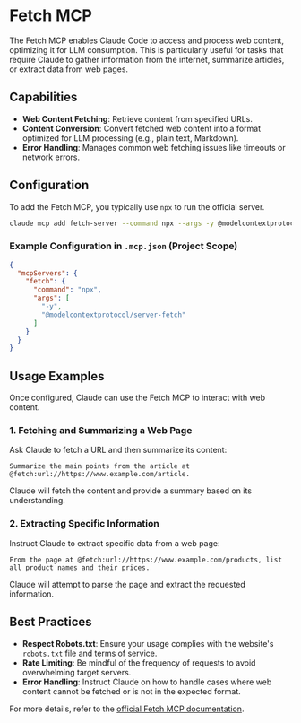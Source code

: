 
# Fetch MCP

The Fetch MCP enables Claude Code to access and process web content, optimizing it for LLM consumption. This is particularly useful for tasks that require Claude to gather information from the internet, summarize articles, or extract data from web pages.

## Capabilities

*   **Web Content Fetching**: Retrieve content from specified URLs.
*   **Content Conversion**: Convert fetched web content into a format optimized for LLM processing (e.g., plain text, Markdown).
*   **Error Handling**: Manages common web fetching issues like timeouts or network errors.

## Configuration

To add the Fetch MCP, you typically use `npx` to run the official server.

```bash
claude mcp add fetch-server --command npx --args -y @modelcontextprotocol/server-fetch
```

### Example Configuration in `.mcp.json` (Project Scope)

```json
{
  "mcpServers": {
    "fetch": {
      "command": "npx",
      "args": [
        "-y",
        "@modelcontextprotocol/server-fetch"
      ]
    }
  }
}
```

## Usage Examples

Once configured, Claude can use the Fetch MCP to interact with web content.

### 1. Fetching and Summarizing a Web Page

Ask Claude to fetch a URL and then summarize its content:

```
Summarize the main points from the article at @fetch:url://https://www.example.com/article.
```

Claude will fetch the content and provide a summary based on its understanding.

### 2. Extracting Specific Information

Instruct Claude to extract specific data from a web page:

```
From the page at @fetch:url://https://www.example.com/products, list all product names and their prices.
```

Claude will attempt to parse the page and extract the requested information.

## Best Practices

*   **Respect Robots.txt**: Ensure your usage complies with the website's `robots.txt` file and terms of service.
*   **Rate Limiting**: Be mindful of the frequency of requests to avoid overwhelming target servers.
*   **Error Handling**: Instruct Claude on how to handle cases where web content cannot be fetched or is not in the expected format.

For more details, refer to the [official Fetch MCP documentation](https://modelcontextprotocol.io/examples/fetch).

